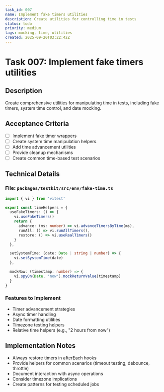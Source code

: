 ```yaml
---
task_id: 007
name: Implement fake timers utilities
description: Create utilities for controlling time in tests
status: todo
priority: medium
tags: mocking, time, utilities
created: 2025-09-20T03:22:42Z
---
```


# Task 007: Implement fake timers utilities

## Description

Create comprehensive utilities for manipulating time in tests, including fake timers, system time control, and date mocking.

## Acceptance Criteria

- [ ] Implement fake timer wrappers
- [ ] Create system time manipulation helpers
- [ ] Add time advancement utilities
- [ ] Provide cleanup mechanisms
- [ ] Create common time-based test scenarios

## Technical Details

### File: `packages/testkit/src/env/fake-time.ts`
```typescript
import { vi } from 'vitest'

export const timeHelpers = {
  useFakeTimers: () => {
    vi.useFakeTimers()
    return {
      advance: (ms: number) => vi.advanceTimersByTime(ms),
      runAll: () => vi.runAllTimers(),
      restore: () => vi.useRealTimers()
    }
  },

  setSystemTime: (date: Date | string | number) => {
    vi.setSystemTime(date)
  },

  mockNow: (timestamp: number) => {
    vi.spyOn(Date, 'now').mockReturnValue(timestamp)
  }
}
```

### Features to Implement
- Timer advancement strategies
- Async timer handling
- Date formatting utilities
- Timezone testing helpers
- Relative time helpers (e.g., "2 hours from now")

## Implementation Notes

- Always restore timers in afterEach hooks
- Provide helpers for common scenarios (timeout testing, debounce, throttle)
- Document interaction with async operations
- Consider timezone implications
- Create patterns for testing scheduled jobs